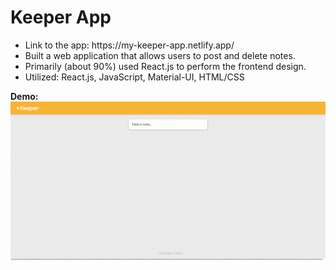 # Keeper App

<ul>
  <li>Link to the app: https://my-keeper-app.netlify.app/</li>
  <li>Built a web application that allows users to post and delete notes.</li>
  <li>Primarily (about 90%) used React.js to perform the frontend design.</li>
  <li>Utilized: React.js, JavaScript, Material-UI, HTML/CSS</li>
</ul>

<b>Demo:</b>
<a href="https://my-keeper-app.netlify.app/"><img src="keeper-app.gif" title="Click to try!"></a>
